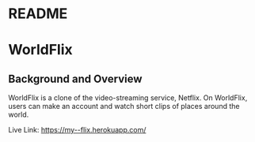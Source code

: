 # README

# WorldFlix

## Background and Overview

WorldFlix is a clone of the video-streaming service, Netflix. On WorldFlix, users can make an account and watch short clips of places around the world.


Live Link:
https://my--flix.herokuapp.com/




